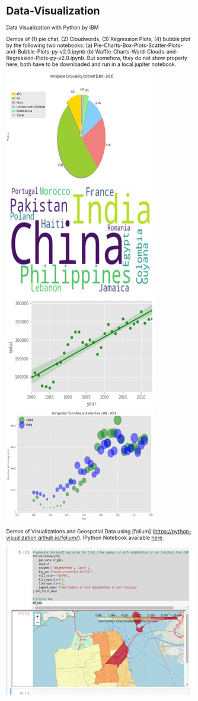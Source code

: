 # Data-Visualization
Data Visualization with Python by IBM

Demos of (1) pie chat, (2) Cloudwords, (3) Regression Plots, (4) bubble plot
by the following two notebooks: (a) Pie-Charts-Box-Plots-Scatter-Plots-and-Bubble-Plots-py-v2.0.ipynb
(b) Waffle-Charts-Word-Clouds-and-Regression-Plots-py-v2.0.ipynb. But somehow, they do not show properly here, both have to be downloaded and run  in a local jupiter notebook.


<img src="images\pie.png" width="400px" height="300px" />     <img src="images\wordcloud.png" width="400px" height="300px" />
<img src="images\regression1.png" width="400px" height="300px" />       <img src="images\bubbles.png" width="400px" height="300px" /> 


Demos of Visualizations and Geospatial Data using [folium] (https://python-visualization.github.io/folium/).
IPython Notebook available [here](./DS_visulization-Final-Assignment-2-Choropleth-Map.ipynb).

<img src ="images\map.png" width="800px" height="400px" />
